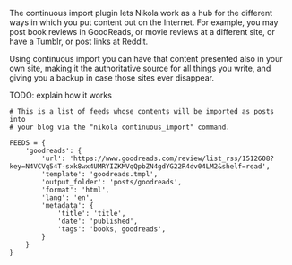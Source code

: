 The continuous import plugin lets Nikola work as a hub for the different
ways in which you put content out on the Internet. For example, you may
post book reviews in GoodReads, or movie reviews at a different site,
or have a Tumblr, or post links at Reddit.

Using continuous import you can have that content presented also in your own
site, making it the authoritative source for all things you write, and giving
you a backup in case those sites ever disappear.

TODO: explain how it works

```
# This is a list of feeds whose contents will be imported as posts into
# your blog via the "nikola continuous_import" command.

FEEDS = {
    'goodreads': {
        'url': 'https://www.goodreads.com/review/list_rss/1512608?key=N4VCVq54T-sxk8wx4UMRYIZKMVqQpbZN4gdYG22R4dv04LM2&shelf=read',
        'template': 'goodreads.tmpl',
        'output_folder': 'posts/goodreads',
        'format': 'html',
        'lang': 'en',
        'metadata': {
            'title': 'title',
            'date': 'published',
            'tags': 'books, goodreads',
        }
    }
}
```
